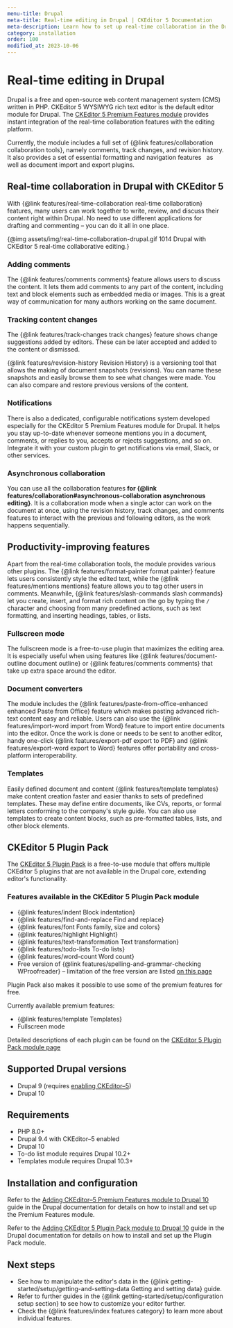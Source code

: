 ```yaml
---
menu-title: Drupal
meta-title: Real-time editing in Drupal | CKEditor 5 Documentation
meta-description: Learn how to set up real-time collaboration in the Drupal editing platform with the CKEditor 5 Premium Features module.
category: installation
order: 100
modified_at: 2023-10-06
---
```


# Real-time editing in Drupal

Drupal is a free and open-source web content management system (CMS) written in PHP. CKEditor&nbsp;5 WYSIWYG rich text editor is the default editor module for Drupal. The [CKEditor&nbsp;5 Premium Features module](https://www.drupal.org/project/ckeditor5_premium_features) provides instant integration of the real-time collaboration features with the editing platform.

Currently, the module includes a full set of {@link features/collaboration collaboration tools}, namely comments, track changes, and revision history. It also provides a set of essential formatting and navigation features &nbsp; as well as document import and export plugins.

## Real-time collaboration in Drupal with CKEditor 5

With {@link features/real-time-collaboration real-time collaboration} features, many users can work together to write, review, and discuss their content right within Drupal. No need to use different applications for drafting and commenting &ndash; you can do it all in one place.

{@img assets/img/real-time-collaboration-drupal.gif 1014 Drupal with CKEditor&nbsp;5 real-time collaborative editing.}

### Adding comments

The {@link features/comments comments} feature allows users to discuss the content. It lets them add comments to any part of the content, including text and block elements such as embedded media or images. This is a great way of communication for many authors working on the same document.

### Tracking content changes

The {@link features/track-changes track changes} feature shows change suggestions added by editors. These can be later accepted and added to the content or dismissed.

{@link features/revision-history Revision History} is a versioning tool that allows the making of document snapshots (revisions). You can name these snapshots and easily browse them to see what changes were made. You can also compare and restore previous versions of the content.

### Notifications

There is also a dedicated, configurable notifications system developed especially for the CKEditor&nbsp;5 Premium Features module for Drupal. It helps you stay up-to-date whenever someone mentions you in a document, comments, or replies to you, accepts or rejects suggestions, and so on. Integrate it with your custom plugin to get notifications via email, Slack, or other services.

### Asynchronous collaboration

You can use all the collaboration features **for {@link features/collaboration#asynchronous-collaboration asynchronous editing}**. It is a collaboration mode when a single actor can work on the document at once, using the revision history, track changes, and comments features to interact with the previous and following editors, as the work happens sequentially.

## Productivity-improving features

Apart from the real-time collaboration tools, the module provides various other plugins. The {@link features/format-painter format painter} feature lets users consistently style the edited text, while the {@link features/mentions mentions} feature allows you to tag other users in comments. Meanwhile, {@link features/slash-commands slash commands} let you create, insert, and format rich content on the go by typing the `/` character and choosing from many predefined actions, such as text formatting, and inserting headings, tables, or lists.

### Fullscreen mode

The fullscreen mode is a free-to-use plugin that maximizes the editing area. It is especially useful when using features like {@link features/document-outline document outline} or {@link features/comments comments} that take up extra space around the editor.

### Document converters

The module includes the {@link features/paste-from-office-enhanced enhanced Paste from Office} feature which makes pasting advanced rich-text content easy and reliable. Users can also use the {@link features/import-word import from Word} feature to import entire documents into the editor. Once the work is done or needs to be sent to another editor, handy one-click {@link features/export-pdf export to PDF} and {@link features/export-word export to Word} features offer portability and cross-platform interoperability.

### Templates

Easily defined document and content {@link features/template templates} make content creation faster and easier thanks to sets of predefined templates. These may define entire documents, like CVs, reports, or formal letters conforming to the company's style guide. You can also use templates to create content blocks, such as pre-formatted tables, lists, and other block elements.

## CKEditor 5 Plugin Pack

The [CKEditor&nbsp;5 Plugin Pack](https://www.drupal.org/project/ckeditor5_plugin_pack) is a free-to-use module that offers multiple CKEditor 5 plugins that are not available in the Drupal core, extending editor's functionality.

### Features available in the CKEditor 5 Plugin Pack module

* {@link features/indent Block indentation}
* {@link features/find-and-replace Find and replace}
* {@link features/font Fonts family, size and colors}
* {@link features/highlight Highlight}
* {@link features/text-transformation Text transformation}
* {@link features/todo-lists To-do lists}
* {@link features/word-count Word count}
* Free version of {@link features/spelling-and-grammar-checking WProofreader} &ndash; limitation of the free version are listed [on this page](https://www.drupal.org/docs/extending-drupal/contributed-modules/contributed-module-documentation/ckeditor-5-plugin-pack/wproofreader-free-vs-premium-feature-comparison)

Plugin Pack also makes it possible to use some of the premium features for free.

Currently available premium features:

* {@link features/template Templates}
* Fullscreen mode

Detailed descriptions of each plugin can be found on the [CKEditor&nbsp;5 Plugin Pack module page](https://www.drupal.org/project/ckeditor5_plugin_pack)

## Supported Drupal versions

* Drupal 9 (requires [enabling CKEditor&ndash;5](https://www.drupal.org/docs/core-modules-and-themes/core-modules/experimental-ckeditor-5/installation-and-configuration-of-ckeditor-5-module-on-drupal-9))
* Drupal 10

## Requirements

* PHP 8.0+
* Drupal 9.4 with CKEditor&ndash;5 enabled
* Drupal 10
* To-do list module requires Drupal 10.2+
* Templates module requires Drupal 10.3+

## Installation and configuration

Refer to the [Adding CKEditor&ndash;5 Premium Features module to Drupal 10](https://www.drupal.org/docs/contributed-modules/ckeditor-5-premium-features/how-to-install-and-set-up-the-module) guide in the Drupal documentation for details on how to install and set up the Premium Features module.

Refer to the [Adding CKEditor 5 Plugin Pack module to Drupal 10](https://www.drupal.org/docs/extending-drupal/contributed-modules/contributed-module-documentation/ckeditor-5-plugin-pack/how-to-install-and-set-up-the-module) guide in the Drupal documentation for details on how to install and set up the Plugin Pack module.

## Next steps

* See how to manipulate the editor's data in the {@link getting-started/setup/getting-and-setting-data Getting and setting data} guide.
* Refer to further guides in the {@link getting-started/setup/configuration setup section} to see how to customize your editor further.
* Check the {@link features/index features category} to learn more about individual features.

